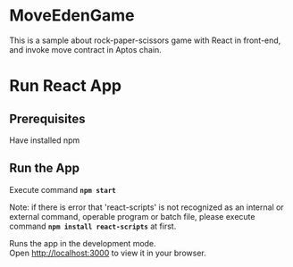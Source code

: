 # MoveEdenGame
This is a sample about rock-paper-scissors game with React in front-end, and invoke move contract in Aptos chain.



# Run React App

## Prerequisites
Have installed npm

## Run the App
Execute command **`npm start`**

Note: if there is error that 'react-scripts' is not recognized as an internal or external command, operable program or batch file, please execute command **`npm install react-scripts`** at first.

Runs the app in the development mode.\
Open [http://localhost:3000](http://localhost:3000) to view it in your browser.
